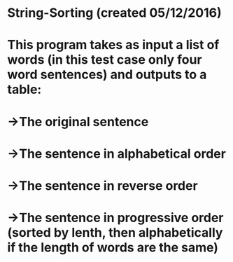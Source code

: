 # String-Sorting (created 05/12/2016)
# This program takes as input a list of words (in this test case only four word sentences) and outputs to a table:
# ->The original sentence
# ->The sentence in alphabetical order
# ->The sentence in reverse order
# ->The sentence in progressive order (sorted by lenth, then alphabetically if the length of words are the same)
